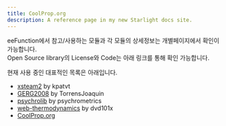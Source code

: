 ```yaml
---
title: CoolProp.org
description: A reference page in my new Starlight docs site.
---
```


eeFunction에서 참고/사용하는 모듈과 각 모듈의 상세정보는 개별페이지에서 확인이 가능합니다.   
Open Source library의 License와 Code는 아래 링크를 통해 확인 가능합니다.

현재 사용 중인 대표적인 목록은 아래입니다.

- [xsteam2](https://github.com/kpatvt/xsteam2) by kpatvt
- [GERG2008](https://github.com/TorrensJoaquin/GERG2008/) by TorrensJoaquin
- [psychrolib](https://github.com/psychrometrics/psychrolib) by psychrometrics
- [web-thermodynamics](https://github.com/dvd101x/web-thermodynamics) by dvd101x
- [CoolProp.org](http://www.coolprop.org/)